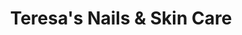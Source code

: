 ---
title: "Teresa's Nails & Skin Care"
url: /cheltenham/teresas-nails-and-skin-care/
shop: beauty
---